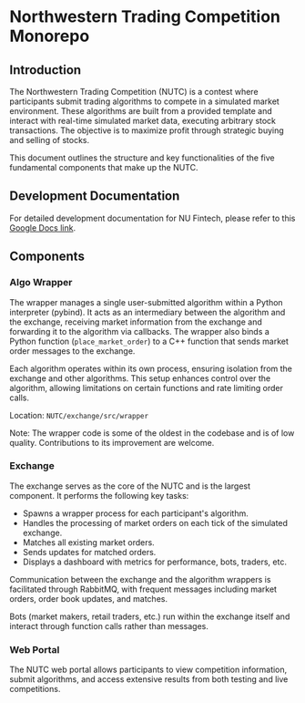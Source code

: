 
# Northwestern Trading Competition Monorepo

## Introduction

The Northwestern Trading Competition (NUTC) is a contest where participants submit trading algorithms to compete in a simulated market environment. These algorithms are built from a provided template and interact with real-time simulated market data, executing arbitrary stock transactions. The objective is to maximize profit through strategic buying and selling of stocks.

This document outlines the structure and key functionalities of the five fundamental components that make up the NUTC.

## Development Documentation

For detailed development documentation for NU Fintech, please refer to this [Google Docs link](https://docs.google.com/document/d/1yd7IGoILPUgHMdyfE8xAfjnyZ0ktbUPt0k9BOclE-oA/edit?usp=sharing).

## Components

### Algo Wrapper

The wrapper manages a single user-submitted algorithm within a Python interpreter (pybind). It acts as an intermediary between the algorithm and the exchange, receiving market information from the exchange and forwarding it to the algorithm via callbacks. The wrapper also binds a Python function (`place_market_order`) to a C++ function that sends market order messages to the exchange.

Each algorithm operates within its own process, ensuring isolation from the exchange and other algorithms. This setup enhances control over the algorithm, allowing limitations on certain functions and rate limiting order calls.

Location: `NUTC/exchange/src/wrapper`

Note: The wrapper code is some of the oldest in the codebase and is of low quality. Contributions to its improvement are welcome.

### Exchange

The exchange serves as the core of the NUTC and is the largest component. It performs the following key tasks:

- Spawns a wrapper process for each participant's algorithm.
- Handles the processing of market orders on each tick of the simulated exchange.
- Matches all existing market orders.
- Sends updates for matched orders.
- Displays a dashboard with metrics for performance, bots, traders, etc.

Communication between the exchange and the algorithm wrappers is facilitated through RabbitMQ, with frequent messages including market orders, order book updates, and matches.

Bots (market makers, retail traders, etc.) run within the exchange itself and interact through function calls rather than messages.

### Web Portal

The NUTC web portal allows participants to view competition information, submit algorithms, and access extensive results from both testing and live competitions.
